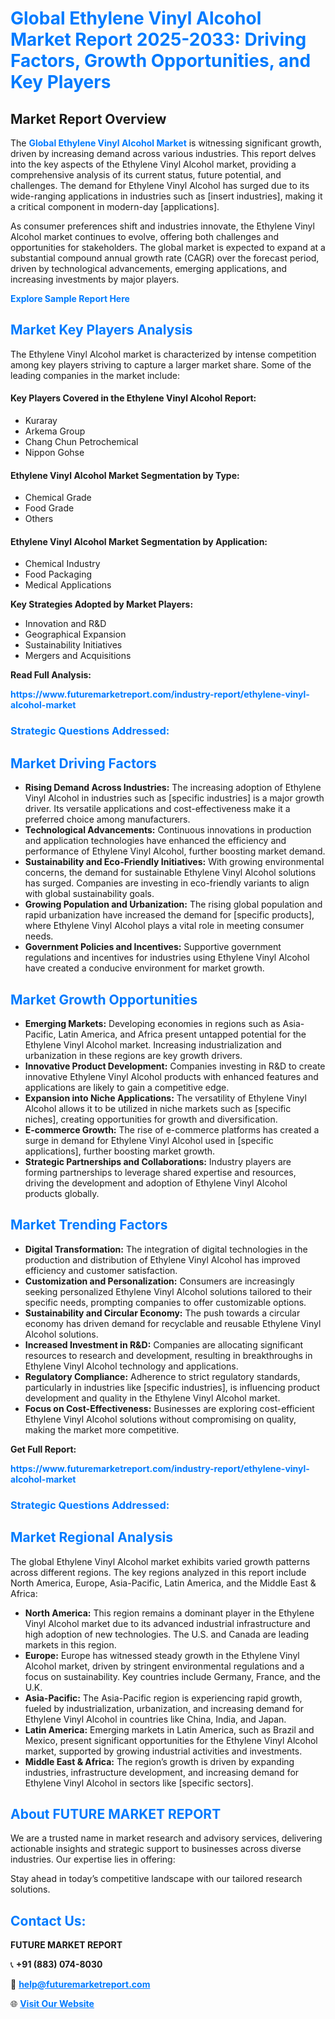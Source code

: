 <h1 style="color: #007BFF;">Global Ethylene Vinyl Alcohol Market Report 2025-2033: Driving Factors, Growth Opportunities, and Key Players</h1>

<section id="overview">
<h2>Market Report Overview</h2>
<p>The <a href="https://www.futuremarketreport.com/industry-report/ethylene-vinyl-alcohol-market" style="color: #007BFF; text-decoration: none;"><strong>Global Ethylene Vinyl Alcohol Market</strong></a> is witnessing significant growth, driven by increasing demand across various industries. This report delves into the key aspects of the Ethylene Vinyl Alcohol market, providing a comprehensive analysis of its current status, future potential, and challenges. The demand for Ethylene Vinyl Alcohol has surged due to its wide-ranging applications in industries such as [insert industries], making it a critical component in modern-day [applications].</p>
<p>As consumer preferences shift and industries innovate, the Ethylene Vinyl Alcohol market continues to evolve, offering both challenges and opportunities for stakeholders. The global market is expected to expand at a substantial compound annual growth rate (CAGR) over the forecast period, driven by technological advancements, emerging applications, and increasing investments by major players.</p>
</section>

<section id="overview">
<p><a href="https://www.futuremarketreport.com/request-sample/reportId=30110" style="color: #007BFF; text-decoration: none;"><strong>Explore Sample Report Here</strong></a></p>
</section>

<section id="key-players">
<h2 style="color: #007BFF;">Market Key Players Analysis</h2>
<p>The Ethylene Vinyl Alcohol market is characterized by intense competition among key players striving to capture a larger market share. Some of the leading companies in the market include:</p>
<h4>Key Players Covered in the Ethylene Vinyl Alcohol Report:</h4>
<ul><li>Kuraray</li><li>Arkema Group</li><li>Chang Chun Petrochemical</li><li>Nippon Gohse</li></ul>
<h4>Ethylene Vinyl Alcohol Market Segmentation by Type:</h4>
<ul><li>Chemical Grade</li><li>Food Grade</li><li>Others</li></ul>

<h4>Ethylene Vinyl Alcohol Market Segmentation by Application:</h4>
<ul><li>Chemical Industry</li><li>Food Packaging</li><li>Medical Applications</li></ul>
<p><strong>Key Strategies Adopted by Market Players:</strong></p>
<ul>
<li>Innovation and R&D</li>
<li>Geographical Expansion</li>
<li>Sustainability Initiatives</li>
<li>Mergers and Acquisitions</li>
</ul>
</section>

<section>
<p><strong>Read Full Analysis: </strong></p><a href="https://www.futuremarketreport.com/industry-report/ethylene-vinyl-alcohol-market" style="color: #007BFF; text-decoration: none;"><strong>https://www.futuremarketreport.com/industry-report/ethylene-vinyl-alcohol-market</strong></a>
<h3 style="color: #007BFF;">Strategic Questions Addressed:</h3>
</section>

<section id="driving-factors">
<h2 style="color: #007BFF;">Market Driving Factors</h2>
<ul>
<li><strong>Rising Demand Across Industries:</strong> The increasing adoption of Ethylene Vinyl Alcohol in industries such as [specific industries] is a major growth driver. Its versatile applications and cost-effectiveness make it a preferred choice among manufacturers.</li>
<li><strong>Technological Advancements:</strong> Continuous innovations in production and application technologies have enhanced the efficiency and performance of Ethylene Vinyl Alcohol, further boosting market demand.</li>
<li><strong>Sustainability and Eco-Friendly Initiatives:</strong> With growing environmental concerns, the demand for sustainable Ethylene Vinyl Alcohol solutions has surged. Companies are investing in eco-friendly variants to align with global sustainability goals.</li>
<li><strong>Growing Population and Urbanization:</strong> The rising global population and rapid urbanization have increased the demand for [specific products], where Ethylene Vinyl Alcohol plays a vital role in meeting consumer needs.</li>
<li><strong>Government Policies and Incentives:</strong> Supportive government regulations and incentives for industries using Ethylene Vinyl Alcohol have created a conducive environment for market growth.</li>
</ul>
</section>

<section id="growth-opportunities">
<h2 style="color: #007BFF;">Market Growth Opportunities</h2>
<ul>
<li><strong>Emerging Markets:</strong> Developing economies in regions such as Asia-Pacific, Latin America, and Africa present untapped potential for the Ethylene Vinyl Alcohol market. Increasing industrialization and urbanization in these regions are key growth drivers.</li>
<li><strong>Innovative Product Development:</strong> Companies investing in R&D to create innovative Ethylene Vinyl Alcohol products with enhanced features and applications are likely to gain a competitive edge.</li>
<li><strong>Expansion into Niche Applications:</strong> The versatility of Ethylene Vinyl Alcohol allows it to be utilized in niche markets such as [specific niches], creating opportunities for growth and diversification.</li>
<li><strong>E-commerce Growth:</strong> The rise of e-commerce platforms has created a surge in demand for Ethylene Vinyl Alcohol used in [specific applications], further boosting market growth.</li>
<li><strong>Strategic Partnerships and Collaborations:</strong> Industry players are forming partnerships to leverage shared expertise and resources, driving the development and adoption of Ethylene Vinyl Alcohol products globally.</li>
</ul>
</section>

<section id="trending-factors">
<h2 style="color: #007BFF;">Market Trending Factors</h2>
<ul>
<li><strong>Digital Transformation:</strong> The integration of digital technologies in the production and distribution of Ethylene Vinyl Alcohol has improved efficiency and customer satisfaction.</li>
<li><strong>Customization and Personalization:</strong> Consumers are increasingly seeking personalized Ethylene Vinyl Alcohol solutions tailored to their specific needs, prompting companies to offer customizable options.</li>
<li><strong>Sustainability and Circular Economy:</strong> The push towards a circular economy has driven demand for recyclable and reusable Ethylene Vinyl Alcohol solutions.</li>
<li><strong>Increased Investment in R&D:</strong> Companies are allocating significant resources to research and development, resulting in breakthroughs in Ethylene Vinyl Alcohol technology and applications.</li>
<li><strong>Regulatory Compliance:</strong> Adherence to strict regulatory standards, particularly in industries like [specific industries], is influencing product development and quality in the Ethylene Vinyl Alcohol market.</li>
<li><strong>Focus on Cost-Effectiveness:</strong> Businesses are exploring cost-efficient Ethylene Vinyl Alcohol solutions without compromising on quality, making the market more competitive.</li>
</ul>
</section>

<section>
<p><strong>Get Full Report: </strong></p><a href="https://www.futuremarketreport.com/industry-report/ethylene-vinyl-alcohol-market" style="color: #007BFF; text-decoration: none;"><strong>https://www.futuremarketreport.com/industry-report/ethylene-vinyl-alcohol-market</strong></a>
<h3 style="color: #007BFF;">Strategic Questions Addressed:</h3>
</section>


<section id="regional-analysis">
<h2 style="color: #007BFF;">Market Regional Analysis</h2>
<p>The global Ethylene Vinyl Alcohol market exhibits varied growth patterns across different regions. The key regions analyzed in this report include North America, Europe, Asia-Pacific, Latin America, and the Middle East & Africa:</p>
<ul>
<li><strong>North America:</strong> This region remains a dominant player in the Ethylene Vinyl Alcohol market due to its advanced industrial infrastructure and high adoption of new technologies. The U.S. and Canada are leading markets in this region.</li>
<li><strong>Europe:</strong> Europe has witnessed steady growth in the Ethylene Vinyl Alcohol market, driven by stringent environmental regulations and a focus on sustainability. Key countries include Germany, France, and the U.K.</li>
<li><strong>Asia-Pacific:</strong> The Asia-Pacific region is experiencing rapid growth, fueled by industrialization, urbanization, and increasing demand for Ethylene Vinyl Alcohol in countries like China, India, and Japan.</li>
<li><strong>Latin America:</strong> Emerging markets in Latin America, such as Brazil and Mexico, present significant opportunities for the Ethylene Vinyl Alcohol market, supported by growing industrial activities and investments.</li>
<li><strong>Middle East & Africa:</strong> The region’s growth is driven by expanding industries, infrastructure development, and increasing demand for Ethylene Vinyl Alcohol in sectors like [specific sectors].</li>
</ul>
</section>

<footer>
<h2 style="color: #007BFF;">About FUTURE MARKET REPORT</h2>
<p>We are a trusted name in market research and advisory services, delivering actionable insights and strategic support to businesses across diverse industries. Our expertise lies in offering:</p>

<p>Stay ahead in today’s competitive landscape with our tailored research solutions.</p>

<h2 style="color: #007BFF;">Contact Us:</h2>
<p><strong>FUTURE MARKET REPORT</strong></p>
<p>📞 <strong>+91 (883) 074-8030</strong></p>
<p>📧 <strong><a href="mailto:help@futuremarketreport.com" style="color: #007BFF;">help@futuremarketreport.com</a></strong></p>
<p>🌐 <strong><a href="https://www.futuremarketreport.com/" style="color: #007BFF;">Visit Our Website</a></strong></p>
</footer>